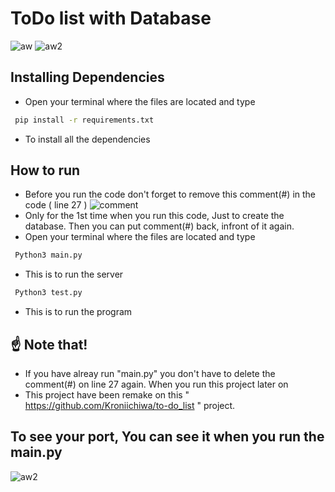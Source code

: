 # ToDo list with Database
![aw](https://cdn.discordapp.com/attachments/981070079624097882/1086635468021575741/Screenshot_2566-03-19_at_00.01.15.png)
![aw2](https://cdn.discordapp.com/attachments/981070079624097882/1086634140083945543/Screenshot_2566-03-18_at_23.52.06.png)


## Installing Dependencies 

 - Open your terminal where the files are located and type
 ```bash
  pip install -r requirements.txt
```
- To install all the dependencies 

 ## How to run
 - Before you run the code don't forget to remove this comment(#) in the code ( line 27 )
 ![comment](https://cdn.discordapp.com/attachments/981070079624097882/1086634139857473566/Screenshot_2566-03-18_at_23.51.41.png)
 - Only for the 1st time when you run this code, Just to create the database. Then you can put comment(#) back, infront of it again.
 - Open your terminal where the files are located and type
 ```bash
  Python3 main.py 
```
- This is to run the server
 ```bash
  Python3 test.py 
```
- This is to run the program 



## ☝️ Note that!
- If you have alreay run "main.py" you don't have to delete the comment(#) on line 27 again. When you run this project later on
- This project have been remake on this " https://github.com/Kroniichiwa/to-do_list " project.



## To see your port, You can see it when you run the main.py
![aw2](https://cdn.discordapp.com/attachments/981070079624097882/1085537145214750730/Screenshot_2566-03-15_at_23.16.16.png)

